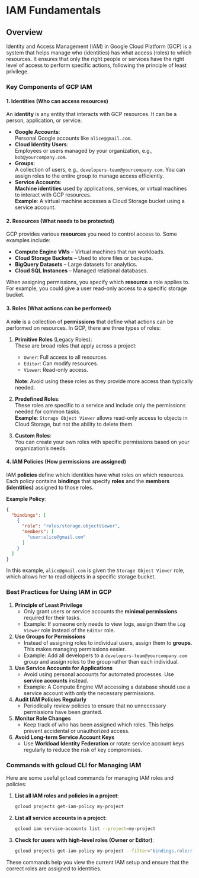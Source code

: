 # IAM Fundamentals

## **Overview**

Identity and Access Management (IAM) in Google Cloud Platform (GCP) is a system that helps manage who (identities) has what access (roles) to which resources. It ensures that only the right people or services have the right level of access to perform specific actions, following the principle of least privilege.

### **Key Components of GCP IAM**

#### 1. **Identities (Who can access resources)**

An **identity** is any entity that interacts with GCP resources. It can be a person, application, or service.

* **Google Accounts**:\
  Personal Google accounts like `alice@gmail.com`.
* **Cloud Identity Users**:\
  Employees or users managed by your organization, e.g., `bob@yourcompany.com`.
* **Groups**:\
  A collection of users, e.g., `developers-team@yourcompany.com`. You can assign roles to the entire group to manage access efficiently.
* **Service Accounts**:\
  **Machine identities** used by applications, services, or virtual machines to interact with GCP resources.\
  **Example**: A virtual machine accesses a Cloud Storage bucket using a service account.

#### 2. **Resources (What needs to be protected)**

GCP provides various **resources** you need to control access to. Some examples include:

* **Compute Engine VMs** – Virtual machines that run workloads.
* **Cloud Storage Buckets** – Used to store files or backups.
* **BigQuery Datasets** – Large datasets for analytics.
* **Cloud SQL Instances** – Managed relational databases.

When assigning permissions, you specify which **resource** a role applies to. For example, you could give a user read-only access to a specific storage bucket.

#### 3. **Roles (What actions can be performed)**

A **role** is a collection of **permissions** that define what actions can be performed on resources. In GCP, there are three types of roles:

1.  **Primitive Roles** (Legacy Roles):\
    These are broad roles that apply across a project:

    * `Owner`: Full access to all resources.
    * `Editor`: Can modify resources.
    * `Viewer`: Read-only access.

    **Note**: Avoid using these roles as they provide more access than typically needed.
2. **Predefined Roles**:\
   These roles are specific to a service and include only the permissions needed for common tasks.\
   **Example**: `Storage Object Viewer` allows read-only access to objects in Cloud Storage, but not the ability to delete them.
3. **Custom Roles**:\
   You can create your own roles with specific permissions based on your organization’s needs.

#### 4. **IAM Policies (How permissions are assigned)**

IAM **policies** define which identities have what roles on which resources.\
Each policy contains **bindings** that specify **roles** and the **members (identities)** assigned to those roles.

**Example Policy**:

```json
{
  "bindings": [
    {
      "role": "roles/storage.objectViewer",
      "members": [
        "user:alice@gmail.com"
      ]
    }
  ]
}
```

In this example, `alice@gmail.com` is given the `Storage Object Viewer` role, which allows her to read objects in a specific storage bucket.

### **Best Practices for Using IAM in GCP**

1. **Principle of Least Privilege**
   * Only grant users or service accounts the **minimal permissions** required for their tasks.
   * Example: If someone only needs to view logs, assign them the `Log Viewer` role instead of the `Editor` role.
2. **Use Groups for Permissions**
   * Instead of assigning roles to individual users, assign them to **groups**. This makes managing permissions easier.
   * Example: Add all developers to a `developers-team@yourcompany.com` group and assign roles to the group rather than each individual.
3. **Use Service Accounts for Applications**
   * Avoid using personal accounts for automated processes. Use **service accounts** instead.
   * Example: A Compute Engine VM accessing a database should use a service account with only the necessary permissions.
4. **Audit IAM Policies Regularly**
   * Periodically review policies to ensure that no unnecessary permissions have been granted.
5. **Monitor Role Changes**
   * Keep track of who has been assigned which roles. This helps prevent accidental or unauthorized access.
6. **Avoid Long-term Service Account Keys**
   * Use **Workload Identity Federation** or rotate service account keys regularly to reduce the risk of key compromises.

### **Commands with gcloud CLI for Managing IAM**

Here are some useful `gcloud` commands for managing IAM roles and policies:

1.  **List all IAM roles and policies in a project**:

    ```bash
    gcloud projects get-iam-policy my-project
    ```
2.  **List all service accounts in a project**:

    ```bash
    gcloud iam service-accounts list --project=my-project
    ```
3.  **Check for users with high-level roles (Owner or Editor)**:

    ```bash
    gcloud projects get-iam-policy my-project --filter="bindings.role:roles/owner OR bindings.role:roles/editor"
    ```

These commands help you view the current IAM setup and ensure that the correct roles are assigned to identities.
